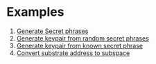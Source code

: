 # Examples

1. [Generate Secret phrases](./secret_ph.rs)
2. [Generate keypair from random secret phrases](./keypair_frm_secretph.rs)
3. [Generate keypair from known secret phrase](./keypair_frm_secretph_known.rs)
4. [Convert substrate address to subspace](./addr_substrate_to_subspace.rs)
